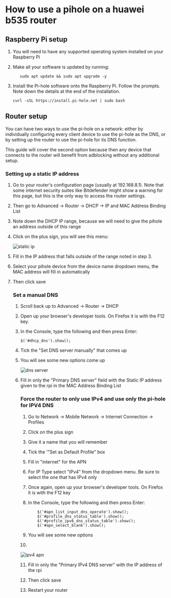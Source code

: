 # How to use a pihole on a huawei b535 router

## Raspberry Pi setup

1. You will need to have any supported operating system installed on your Raspberry Pi

2. Make all your software is updated by running:
   
   ```shell
      sudo apt update && sudo apt upgrade -y
   ```

3. Install the Pi-hole software onto the Raspberry Pi. Follow the prompts. Note down the details at the end of the installation.
   
   ```shell
   curl -sSL https://install.pi-hole.net | sudo bash
   ```

## Router setup

You can have two ways to use the pi-hole on a network: either by individually configuring every client device to use the pi-hole as the DNS, or by setting up the router to use the pi-hole for its DNS function. 

This guide will cover the second option because then any device that connects to the router will benefit from adblocking without any additional setup.

### Setting up a static IP address

1. Go to your router's configuration page (usually at 192.168.8.1). Note that some internet security suites like Bitdefender might show a warning for this page, but this is the only way to access the router settings.

2. Then go to Advanced -> Router -> DHCP -> IP and MAC Address Binding List

3. Note down the DHCP IP range, because we will need to give the pihole an address outside of this range

4. Click on the plus sign, you will see this menu:
   
   ![static ip](https://github.com/Dafterfly/Pi-hole-info/assets/17124333/bfcbe9fc-4dac-416b-abed-3b6934e2492f)

5. Fill in the IP address that falls outside of the range noted in step 3. 

6. Select your pihole device from the device name dropdown menu, the MAC address will fill in automatically

7. Then click save
   
   ### Set a manual DNS
   
   1. Scroll back up to Advanced -> Router -> DHCP
   
   2. Open up your browser's developer tools. On Firefox it is with the F12 key.
   
   3. In the Console, type the following and then press Enter:
      
      ```shell
      $('#dhcp_dns').show();
      ```
   
   4. Tick the "Set DNS server manually" that comes up
   
   5. You will see some new options come up
      
      ![dns server](https://github.com/Dafterfly/Pi-hole-info/assets/17124333/40ae533f-c940-4f88-bfb8-e30124ac0240)
   
   6. Fill in only the "Primary DNS server" field with the Static IP address given to the rpi in the MAC Address Binding List
      
      ### Force the router to only use IPv4 and use only the pi-hole for IPV4 DNS
      
      1. Go to Network -> Mobile Network -> Internet Connection -> Profiles
      
      2. Click on the plus sign
      
      3. Give it a name that you will remember
      
      4. Tick the  '"Set as Default Profile" box
      
      5. Fill in "internet" for the APN
      
      6. For IP Type select "IPv4" from the dropdown menu. Be sure to select the one that has IPv4 only
      
      7. Once again, open up your browser's developer tools. On Firefox it is with the F12 key
      
      8. In the Console, type the following and then press Enter:
         
         ```shell
             $('#apn_list_input_dns_operate').show();
             $('#profile_dns_status_table').show();
             $('#profile_ipv6_dns_status_table').show();
             $('#apn_select_blank').show();
         ```
      
      9. You will see some new options
      10. 
      ![ipv4 apn](https://github.com/Dafterfly/Pi-hole-info/assets/17124333/85e9bdb8-6e3b-4bab-9945-08684b1ea8f0)

      11. Fill in only the "Primary IPv4 DNS server" with the IP address of the rpi
      
      12. Then click save
      
      13. Restart your router
